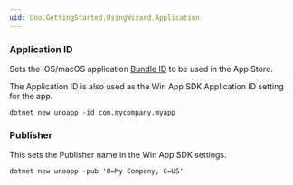 ```yaml
---
uid: Uno.GettingStarted.UsingWizard.Application
---
```


### Application ID

Sets the iOS/macOS application [Bundle ID](https://developer.apple.com/documentation/appstoreconnectapi/bundle_ids) to be used in the App Store.  

The Application ID is also used as the Win App SDK 
Application ID setting for the app.

```
dotnet new unoapp -id com.mycompany.myapp
```

### Publisher
This sets the Publisher name in the Win App SDK settings.

```
dotnet new unoapp -pub 'O=My Company, C=US'
```